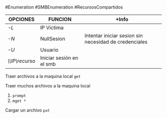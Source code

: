 #Enumeration #SMBEnumeration #RecursosCompartidos

| OPCIONES          | FUNCION                  | +Info                                                 |
| ----------------- | ------------------------ | ----------------------------------------------------- |
| *-L*              | IP Victima               |                                                       |
| *-N*              | NullSesion               | Intentar iniciar sesion sin necesidad de credenciales |
| *-U*              | Usuario                  |                                                       |
| *\\\\IP\\recurso* | Iniciar sesión en el smb |                                                       |

Traer archivos a la maquina local `get`

Traer muchos archivos a la maquina local 
1. `prompt`
2. `mget *`

Cargar un archivo `put`
